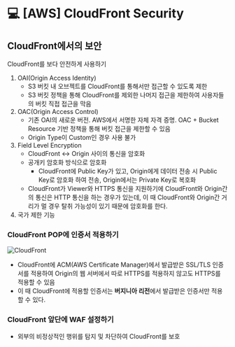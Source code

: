 💻 [AWS] CloudFront Security
==============================
## CloudFront에서의 보안

CloudFront를 보다 안전하게 사용하기

1. OAI(Origin Access Identity)
    * S3 버킷 내 오브젝트를 CloudFront를 통해서만 접근할 수 있도록 제한
    * S3 버킷 정책을 통해 CloudFront를 제외한 나머지 접근을 제한하여 사용자들의 버킷 직접 접근을 막음
2. OAC(Origin Access Control)
    * 기존 OAI의 새로운 버전. AWS에서 서명한 자체 자격 증명. OAC + Bucket Resource 기반 정책을 통해 버킷 접근을 제한할 수 있음
    * Origin Type이 Custom인 경우 사용 불가
3. Field Level Encryption
    * CloudFront ↔️ Origin 사이의 통신을 암호화
    * 공개키 암호화 방식으로 암호화
        * CloudFront에 Public Key가 있고, Origin에게 데이터 전송 시 Public Key로 암호화 하여 전송, Origin에서는 Private Key로 복호화
    * CloudFront가 Viewer와 HTTPS 통신을 지원하기에 CloudFront와 Origin간의 통신은 HTTP 통신을 하는 경우가 있는데, 이 때 CloudFront와 Origin간 거리가 멀 경우 탈취 가능성이 있기 때문에 암호화를 한다.
4. 국가 제한 기능

### CloudFront POP에 인증서 적용하기
![CloudFront](https://user-images.githubusercontent.com/57285121/180595009-6016e94c-8f7e-45aa-96bf-99d676772907.jpg)

* CloudFront에 ACM(AWS Certificate Manager)에서 발급받은 SSL/TLS 인증서를 적용하여 Origin의 웹 서버에서 따로 HTTPS를 적용하지 않고도 HTTPS를 적용할 수 있음
* 이 때 CloudFront에 적용할 인증서는 **버지니아 리전**에서 발급받은 인증서만 적용할 수 있다.

### CloudFront 앞단에 WAF 설정하기
* 외부의 비정상적인 행위를 탐지 및 차단하여 CloudFront를 보호  